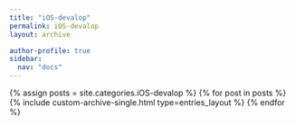 ```yaml
---
title: "iOS-devalop"
permalink: iOS-devalop
layout: archive

author-profile: true
sidebar:
  nav: "docs"
---
```


{% assign posts = site.categories.iOS-devalop %}
{% for post in posts %}
  {% include custom-archive-single.html type=entries_layout %}
{% endfor %}